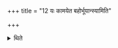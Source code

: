 +++
title = "12 यः कामयेत बहोर्भूयान्स्यामिति"

+++

<details><summary>थिते</summary>

यः कामयेत बहोर्भूयान्स्यामिति स दशहोतारं प्रयुञ्जीत । यः कामयेत वीरो म आजायेतेति स चतुर्होतारम् । यः कामयेत पशुमान्स्यामिति स पञ्चहोतारम् । यः कामयेतर्तवो मे कल्पेरन्निति स षड्ढोतारम् । यः कामयेत सोमपः सोमयाजी स्यामा मे सोमपः सोमयाजी जायेतेति स सप्तहोतारम् १२
</details>
